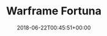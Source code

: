---
title: Warframe Fortuna
seoTitle: "Warframe Fortuna coming 2018 - The next big expansion for the game"
description: "Welcome to Venus. Beneath the sludge and the snow of this open landscape lives the neon city of Fortuna, home of the Solaris United. Barter for supplies, build your own modular gun, then grab a hoverboard and ride out over the mountains and coolant rivers of the Orb Vallis."
layout: fortuna
date: 2018-06-22T00:45:51+00:00
image: /images/fortuna/warframe-fortuna.jpg
navClasses: "navbar navbar-default navbar-fixed-top navbar-color-on-scroll navbar-transparent hestia_left navbar-dark"
---